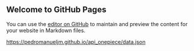 ## Welcome to GitHub Pages

You can use the [editor on GitHub](https://github.com/PedroManuelJM/api_onepiece/edit/gh-pages/index.md) to maintain and preview the content for your website in Markdown files.

https://pedromanueljm.github.io/api_onepiece/data.json 



